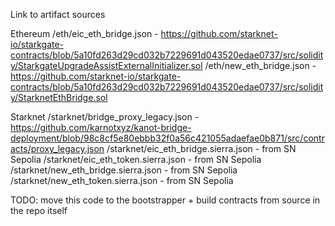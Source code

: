 Link to artifact sources

Ethereum
/eth/eic_eth_bridge.json - https://github.com/starknet-io/starkgate-contracts/blob/5a10fd263d29cd032b7229691d043520edae0737/src/solidity/StarkgateUpgradeAssistExternalInitializer.sol
/eth/new_eth_bridge.json - https://github.com/starknet-io/starkgate-contracts/blob/5a10fd263d29cd032b7229691d043520edae0737/src/solidity/StarknetEthBridge.sol

Starknet
/starknet/bridge_proxy_legacy.json - https://github.com/karnotxyz/kanot-bridge-deployment/blob/98c8cf5e80ebbb32f0a56c421055adaefae0b871/src/contracts/proxy_legacy.json
/starknet/eic_eth_bridge.sierra.json - from SN Sepolia
/starknet/eic_eth_token.sierra.json - from SN Sepolia
/starknet/new_eth_bridge.sierra.json - from SN Sepolia
/starknet/new_eth_token.sierra.json - from SN Sepolia

TODO: move this code to the bootstrapper + build contracts from source in the repo itself
